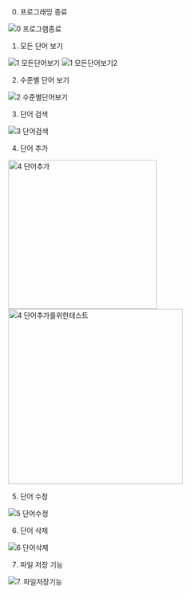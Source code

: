 0. 프로그래밍 종료
   
![0 프로그램종료](https://github.com/hyukjin0419/WordMasterProject/assets/130913514/52da5f06-6bc5-48e5-aeff-fb833d95baa7)

1. 모든 단어 보기

![1 모든단어보기](https://github.com/hyukjin0419/WordMasterProject/assets/130913514/02058f0c-e46d-49e9-b915-8b88e5cbc8c6)
![1 모든단어보기2](https://github.com/hyukjin0419/WordMasterProject/assets/130913514/392dc8fd-3dac-481b-ba78-45bf5ef4e8cd)

2. 수준별 단어 보기
   
![2 수준별단어보기](https://github.com/hyukjin0419/WordMasterProject/assets/130913514/f48fdd45-2207-4793-9abe-db5911e4534d)

3. 단어 검색
   
![3 단어검색](https://github.com/hyukjin0419/WordMasterProject/assets/130913514/5ff8bdf0-436c-45fb-93bc-2450a3177a57)

4. 단어 추가

<img width="297" alt="4 단어추가" src="https://github.com/hyukjin0419/WordMasterProject/assets/130913514/7c2335d2-3c96-48d6-80c6-470868692cad">

<img width="349" alt="4 단어추가를위한테스트" src="https://github.com/hyukjin0419/WordMasterProject/assets/130913514/c798a9ba-e270-4c48-8478-f3fe726fa819">

5. 단어 수정

![5 단어수정](https://github.com/hyukjin0419/WordMasterProject/assets/130913514/f33544ca-b843-43a4-a327-e2e9cf89800b)

6. 단어 삭제
   
![6 단어삭제](https://github.com/hyukjin0419/WordMasterProject/assets/130913514/e7295237-f07e-496e-b535-b3dc34bdac4d)

7. 파일 저장 기능
    
![7. 파일저장기능](https://github.com/hyukjin0419/WordMasterProject/assets/130913514/33fff224-046b-4305-9363-83f466472a6e)
